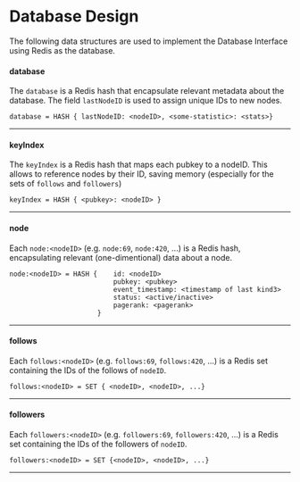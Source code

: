 # Database Design

The following data structures are used to implement the Database Interface using Redis as the database.

#### database

The `database` is a Redis hash that encapsulate relevant metadata about the database.
The field `lastNodeID` is used to assign unique IDs to new nodes.

```
database = HASH { lastNodeID: <nodeID>, <some-statistic>: <stats>}
```

---

#### keyIndex

The `keyIndex` is a Redis hash that maps each pubkey to a nodeID. This allows to reference nodes by their ID, saving memory (especially for  the sets of `follows` and `followers`)

```
keyIndex = HASH { <pubkey>: <nodeID> }
```

---

#### node

Each `node:<nodeID>` (e.g. `node:69`, `node:420`, ...) is a Redis hash, encapsulating relevant (one-dimentional) data about a node.

```
node:<nodeID> = HASH {    id: <nodeID>
                          pubkey: <pubkey>
                          event_timestamp: <timestamp of last kind3>
                          status: <active/inactive>
                          pagerank: <pagerank>
                      } 
```

---

#### follows

Each `follows:<nodeID>` (e.g. `follows:69`, `follows:420`, ...) is a Redis set containing the IDs of the follows of `nodeID`.

```
follows:<nodeID> = SET { <nodeID>, <nodeID>, ...}
```

---

#### followers

Each `followers:<nodeID>` (e.g. `followers:69`, `followers:420`, ...) is a Redis set containing the IDs of the followers of `nodeID`.

```
followers:<nodeID> = SET {<nodeID>, <nodeID>, ...}
```

---